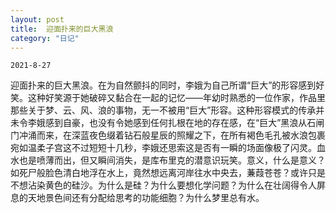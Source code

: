 ```yaml
---
layout: post
title:  迎面扑来的巨大黑浪
category: "日记"
---
```

`2021-8-27`

迎面扑来的巨大黑浪。在为自然颤抖的同时，李娥为自己所谓“巨大”的形容感到好笑。这种好笑源于她破碎又黏合在一起的记忆——年幼时熟悉的一位作家，作品里那些关于梦、云、风、浪的事物，无一不被用“巨大”形容。这种形容模式的传承并未令李娥感到自豪，也没有令她感到任何扎根在地的存在感，在“巨大”黑浪从石闸门冲涌而来，在深蓝夜色缀着钻石般星辰的照耀之下，在所有褐色毛孔被水浪包裹宛如温柔子宫这不过短短十几秒，李娥还思索这是否有一瞬的场面像极了闪灵。血水也是喷薄而出，但又瞬间消失，是库布里克的潜意识玩笑。意义，什么是意义？如死尸般脸色清白地浮在水上，竟然想远离河岸往水中央去，蒹葭苍苍？或许只是不想沾染黄色的硅沙。为什么是硅？为什么要想化学问题？为什么在壮阔得令人屏息的天地景色间还有分配给思考的功能细胞？为什么梦里总有水。